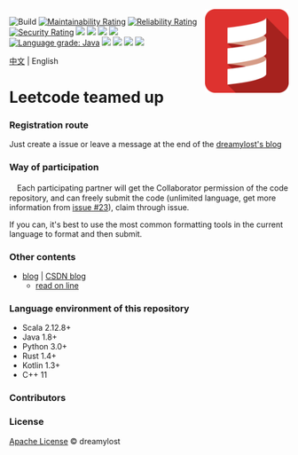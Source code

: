 <img align="right" width="30%" height="30%" src="./docs/public/image/scala-icon.png" alt="https://dreamylost.cn">

![Build](https://github.com/jxnu-liguobin/cs-summary-reflection/workflows/Build/badge.svg)
[![Maintainability Rating](https://sonarcloud.io/api/project_badges/measure?project=jxnu-liguobin_cs-summary-reflection&metric=sqale_rating)](https://sonarcloud.io/dashboard?id=jxnu-liguobin_cs-summary-reflection)
[![Reliability Rating](https://sonarcloud.io/api/project_badges/measure?project=jxnu-liguobin_cs-summary-reflection&metric=reliability_rating)](https://sonarcloud.io/dashboard?id=jxnu-liguobin_cs-summary-reflection)
[![Security Rating](https://sonarcloud.io/api/project_badges/measure?project=jxnu-liguobin_cs-summary-reflection&metric=security_rating)](https://sonarcloud.io/dashboard?id=jxnu-liguobin_cs-summary-reflection)
[![](https://img.shields.io/github/languages/count/jxnu-liguobin/cs-summary-reflection)](https://dreamylost.cn)
[![](https://img.shields.io/github/languages/top/jxnu-liguobin/cs-summary-reflection)](https://dreamylost.cn)
[![](https://img.shields.io/lgtm/alerts/g/jxnu-liguobin/cs-summary-reflection.svg?logo=lgtm&logoWidth=18)](https://dreamylost.cn)
[![](https://img.shields.io/lgtm/grade/python/g/jxnu-liguobin/cs-summary-reflection.svg?logo=lgtm&logoWidth=18)](https://dreamylost.cn)
[![Language grade: Java](https://img.shields.io/lgtm/grade/java/g/jxnu-liguobin/cs-summary-reflection.svg?logo=lgtm&logoWidth=18)](https://lgtm.com/projects/g/jxnu-liguobin/cs-summary-reflection/context:java)
[![](https://img.shields.io/github/commit-activity/m/jxnu-liguobin/cs-summary-reflection)](https://dreamylost.cn)
[![](https://img.shields.io/github/contributors-anon/jxnu-liguobin/cs-summary-reflection)](https://dreamylost.cn)
[![](https://img.shields.io/github/license/jxnu-liguobin/cs-summary-reflection)](https://dreamylost.cn)
![](https://img.shields.io/badge/QQ%20Group-655462259-blue.svg?style=social&logo=tencent-qq)

[中文](https://github.com/jxnu-liguobin/cs-summary-reflection/blob/master/README.md) | English

# Leetcode teamed up

### Registration route

Just create a issue or leave a message at the end of the [dreamylost's blog](https://dreamylost.cn)

### Way of participation

　Each participating partner will get the Collaborator permission of the code repository,
and can freely submit the code (unlimited language, get more information from [issue #23](https://github.com/jxnu-liguobin/cs-summary-reflection/issues/23)), claim through issue.

  If you can, it's best to use the most common formatting tools in the current language to format and then submit.

### Other contents
    
- [blog](https://dreamylost.cn) | [CSDN blog](https://blog.csdn.net/qq_34446485)
    - [read on line](./article_list.md)
    
### Language environment of this repository

- Scala 2.12.8+
- Java 1.8+
- Python 3.0+  
- Rust 1.4+  
- Kotlin 1.3+  
- C++ 11

### Contributors

<!-- ALL-CONTRIBUTORS-LIST: START - Do not remove or modify this section -->
<!-- ALL-CONTRIBUTORS-LIST:END --> 

### License

[Apache License](https://github.com/jxnu-liguobin/cs-summary-reflection/blob/master/LICENSE) © dreamylost